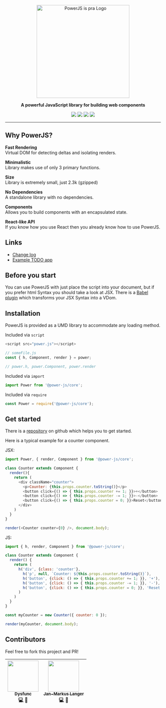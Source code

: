 <p align="center" ><a href="https://github.com/janmarkuslanger/powerjs"><img alt="PowerJS is pra Logo" src="https://camo.githubusercontent.com/9bb8be7b58dc3dc9722117a2ef2e59a46272770e/68747470733a2f2f63646e2e7261776769742e636f6d2f6a616e6d61726b75736c616e6765722f706f7765726a732f66643538323436352f6173736574732f6c6f676f2e737667" width="300" height="auto"/></a></p>

<p align="center"><strong>A powerful JavaScript library for building web components</strong></p>

<p align="center">  
  <img src="https://travis-ci.com/power-js/power-js.svg?branch=master">
  <img src="https://codecov.io/gh/power-js/power-js/branch/master/graph/badge.svg">
  <img src="https://img.shields.io/github/size/power-js/power-js/dist/power.js.svg">
  <img src="https://img.shields.io/badge/PRs-welcome-brightgreen.svg">
</p>

---

## Why PowerJS?

**Fast Rendering**
<br>Virtual DOM for detecting deltas and isolating renders.

**Minimalistic**
<br>Library makes use of only 3 primary functions.

**Size**
<br>Library is extremely small, just 2.3k (gzipped)

**No Dependencies**
<br>A standalone library with no dependencies.

**Components**
<br>Allows you to build components with an encapsulated state.

**React-like API**
<br>If you know how you use React then you already know how to use PowerJS.

## Links

- <a href="https://github.com/power-js/power-js/blob/master/CHANGELOG.md">Change log</a>
- <a href="https://github.com/power-js/todo-app">Example TODO app</a>

## Before you start
You can use PowerJS with just place the script into your document, but if you prefer html Syntax you should take a look at JSX. There is a <a href="https://babeljs.io/docs/en/babel-plugin-transform-react-jsx/">Babel plugin</a> which transforms your JSX Syntax into a VDom.

## Installation

PowerJS is provided as a UMD library to accommodate any loading method.


Included via `script`
```js
<script src="power.js"></script>

// someFile.js
const { h, Component, render } = power;

// power.h, power.Component, power.render
```

Included via `import`
```js
import Power from '@power-js/core';

```

Included via `require`
```js
const Power = require('@power-js/core');

```

## Get started

There is a <a href="https://github.com/janmarkuslanger/powerjs-starter">repository</a> on github which helps you to get started.

Here is a typical example for a counter component.

JSX:

```js
import Power, { render, Component } from '@power-js/core';

class Counter extends Component {
  render(){
    return (
      <div className="counter">
        <p>Counter: {this.props.counter.toString()}</p>
        <button click={() => { this.props.counter += 1; }}>+</button>
        <button click={() => { this.props.counter -= 1; }}>-</button>
        <button click={() => { this.props.counter = 0; }}>Reset</button>
      </div>
    )
  }
}

render(<Counter counter={0} />, document.body);
```

JS:

```js
import { h, render, Component } from '@power-js/core';

class Counter extends Component {
  render() {
    return (
      h('div', {class: 'counter'},
        h('p', null, `Counter: ${this.props.counter.toString()}`),
        h('button', {click: () => { this.props.counter += 1; }}, '+'),
        h('button', {click: () => { this.props.counter -= 1; }}, '-'),
        h('button', {click: () => { this.props.counter = 0; }}, 'Reset')
      )
    )
  }
}

const myCounter = new Counter({ counter: 0 });

render(myCounter, document.body);
```

## Contributors

Feel free to fork this project and PR!

| [<img src="https://avatars.githubusercontent.com/u/1918732?v=3" width="100px;"/><br /><sub><b>Dysfunc</b></sub>](https://github.com/dysfunc)<br />💻 👀 | [<img src="https://avatars.githubusercontent.com/u/26633123?v=3" width="100px;"/><br /><sub><b>Jan-Markus Langer</b></sub>](https://github.com/janmarkuslanger)<br />💻 👀 |
| :---: | :---: |
